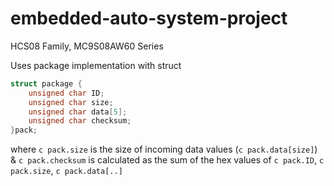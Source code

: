 # embedded-auto-system-project
HCS08 Family,
MC9S08AW60 Series

Uses package implementation with struct

```c
struct package {
	unsigned char ID;
	unsigned char size;
	unsigned char data[5];
	unsigned char checksum;
}pack;
```

where ```c pack.size``` is the size of incoming data values (```c pack.data[size]```)
& ```c pack.checksum``` is calculated as the sum of the hex values of ```c pack.ID```, ```c pack.size```, ```c pack.data[..]```
